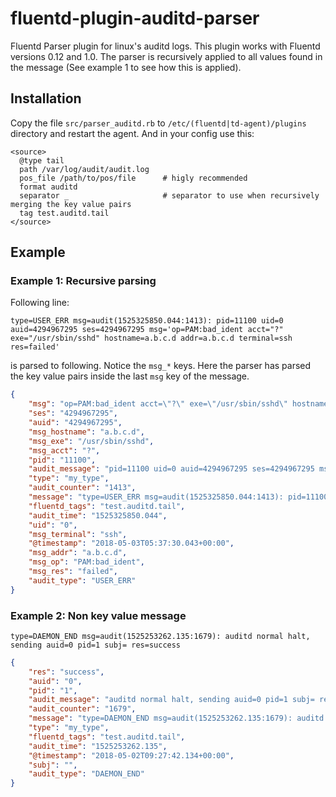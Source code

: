 # fluentd-plugin-auditd-parser
Fluentd Parser plugin for linux's auditd logs. This plugin works with Fluentd versions 0.12 and 1.0. The parser is recursively applied to all values found in the message (See example 1 to see how this is applied).

## Installation
Copy the file `src/parser_auditd.rb` to `/etc/(fluentd|td-agent)/plugins` directory and restart the agent. And in your config use this:

```
<source>
  @type tail
  path /var/log/audit/audit.log
  pos_file /path/to/pos/file      # higly recommended
  format auditd
  separator _                     # separator to use when recursively merging the key value pairs
  tag test.auditd.tail
</source>
```

## Example

### Example 1: Recursive parsing
Following line:
```
type=USER_ERR msg=audit(1525325850.044:1413): pid=11100 uid=0 auid=4294967295 ses=4294967295 msg='op=PAM:bad_ident acct="?" exe="/usr/sbin/sshd" hostname=a.b.c.d addr=a.b.c.d terminal=ssh res=failed'
```

is parsed to following. Notice the `msg_*` keys. Here the parser has parsed the key value pairs inside the last `msg` key of the message.
```json
{
    "msg": "op=PAM:bad_ident acct=\"?\" exe=\"/usr/sbin/sshd\" hostname=a.b.c.d addr=a.b.c.d terminal=ssh res=failed",
    "ses": "4294967295",
    "auid": "4294967295",
    "msg_hostname": "a.b.c.d",
    "msg_exe": "/usr/sbin/sshd",
    "msg_acct": "?",
    "pid": "11100",
    "audit_message": "pid=11100 uid=0 auid=4294967295 ses=4294967295 msg='op=PAM:bad_ident acct=\"?\" exe=\"/usr/sbin/sshd\" hostname=a.b.c.d addr=a.b.c.d terminal=ssh res=failed'",
    "type": "my_type",
    "audit_counter": "1413",
    "message": "type=USER_ERR msg=audit(1525325850.044:1413): pid=11100 uid=0 auid=4294967295 ses=4294967295 msg='op=PAM:bad_ident acct=\"?\" exe=\"/usr/sbin/sshd\" hostname=a.b.c.d addr=a.b.c.d terminal=ssh res=failed'",
    "fluentd_tags": "test.auditd.tail",
    "audit_time": "1525325850.044",
    "uid": "0",
    "msg_terminal": "ssh",
    "@timestamp": "2018-05-03T05:37:30.043+00:00",
    "msg_addr": "a.b.c.d",
    "msg_op": "PAM:bad_ident",
    "msg_res": "failed",
    "audit_type": "USER_ERR"
}
```

### Example 2: Non key value message

```
type=DAEMON_END msg=audit(1525253262.135:1679): auditd normal halt, sending auid=0 pid=1 subj= res=success
```

```json
{
    "res": "success",
    "auid": "0",
    "pid": "1",
    "audit_message": "auditd normal halt, sending auid=0 pid=1 subj= res=success",
    "audit_counter": "1679",
    "message": "type=DAEMON_END msg=audit(1525253262.135:1679): auditd normal halt, sending auid=0 pid=1 subj= res=success",
    "type": "my_type",
    "fluentd_tags": "test.auditd.tail",
    "audit_time": "1525253262.135",
    "@timestamp": "2018-05-02T09:27:42.134+00:00",
    "subj": "",
    "audit_type": "DAEMON_END"
}
```
